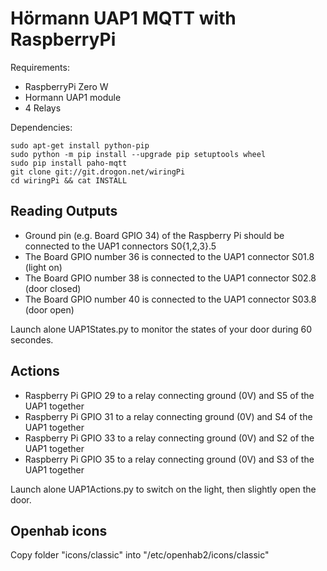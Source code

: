 # Hörmann UAP1 MQTT with RaspberryPi

Requirements:
 - RaspberryPi Zero W
 - Hormann UAP1 module
 - 4 Relays

Dependencies:
```
sudo apt-get install python-pip
sudo python -m pip install --upgrade pip setuptools wheel
sudo pip install paho-mqtt
git clone git://git.drogon.net/wiringPi
cd wiringPi && cat INSTALL
```

## Reading Outputs

 - Ground pin (e.g. Board GPIO 34) of the Raspberry Pi should be connected to the UAP1 connectors S0{1,2,3}.5
 - The Board GPIO number 36 is connected to the UAP1 connector S01.8 (light on)
 - The Board GPIO number 38 is connected to the UAP1 connector S02.8 (door closed)
 - The Board GPIO number 40 is connected to the UAP1 connector S03.8 (door open)

Launch alone UAP1States.py to monitor the states of your door during 60 secondes.

## Actions

 - Raspberry Pi GPIO 29 to a relay connecting ground (0V) and S5 of the UAP1 together
 - Raspberry Pi GPIO 31 to a relay connecting ground (0V) and S4 of the UAP1 together
 - Raspberry Pi GPIO 33 to a relay connecting ground (0V) and S2 of the UAP1 together
 - Raspberry Pi GPIO 35 to a relay connecting ground (0V) and S3 of the UAP1 together

Launch alone UAP1Actions.py to switch on the light, then slightly open the door.

## Openhab icons

Copy folder "icons/classic" into "/etc/openhab2/icons/classic"
